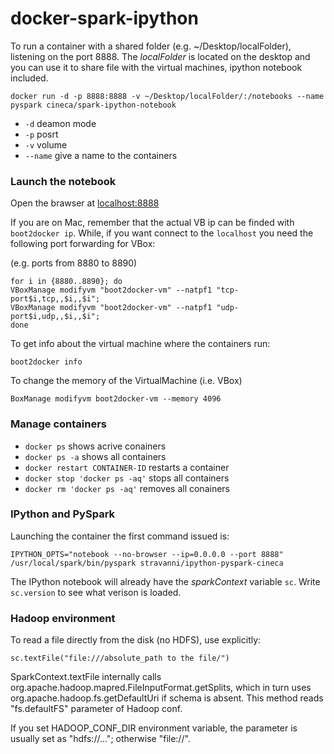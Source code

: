 # docker-spark-ipython

To run a container with a shared folder (e.g. ~/Desktop/localFolder), listening on the port 8888.
The *localFolder* is located on the desktop and you can use it to share file with the virtual machines, ipython notebook included.

```
docker run -d -p 8888:8888 -v ~/Desktop/localFolder/:/notebooks --name pyspark cineca/spark-ipython-notebook
```

- `-d` deamon mode
- `-p` posrt
- `-v` volume
- `--name` give a name to the containers

### Launch the notebook
Open the brawser at [localhost:8888](localhost:8888)

If you are on Mac, remember that the actual VB ip can be finded with `boot2docker ip`.
While, if you want connect to the `localhost` you need the following port forwarding for VBox:

(e.g. ports from 8880 to 8890)
```
for i in {8880..8890}; do
VBoxManage modifyvm "boot2docker-vm" --natpf1 "tcp-port$i,tcp,,$i,,$i";
VBoxManage modifyvm "boot2docker-vm" --natpf1 "udp-port$i,udp,,$i,,$i";
done
```

To get info about the virtual machine where the containers run:
```
boot2docker info
```
To change the memory of the VirtualMachine (i.e. VBox)
```
BoxManage modifyvm boot2docker-vm --memory 4096
```

### Manage containers
- `docker ps` shows acrive conainers
- `docker ps -a` shows all containers
- `docker restart CONTAINER-ID` restarts a container
- `docker stop 'docker ps -aq'` stops all containers
- `docker rm 'docker ps -aq'` removes all conainers

### IPython and PySpark
Launching the container the first command issued is:
```
IPYTHON_OPTS="notebook --no-browser --ip=0.0.0.0 --port 8888" /usr/local/spark/bin/pyspark stravanni/ipython-pyspark-cineca
```
The IPython notebook will already have the *sparkContext* variable `sc`.
Write `sc.version` to see what verison is loaded.


### Hadoop environment

To read a file directly from the disk (no HDFS), 
use explicitly:
```
sc.textFile("file:///absolute_path to the file/")
```

SparkContext.textFile internally calls org.apache.hadoop.mapred.FileInputFormat.getSplits, which in turn uses org.apache.hadoop.fs.getDefaultUri if schema is absent.
This method reads "fs.defaultFS" parameter of Hadoop conf.

If you set HADOOP_CONF_DIR environment variable, the parameter is usually set as "hdfs://..."; otherwise "file://".